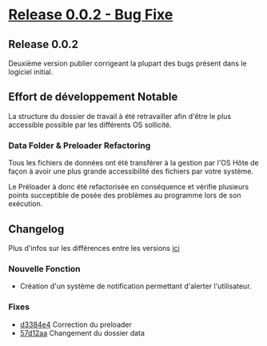 # [Release 0.0.2 - Bug Fixe](https://github.com/trainznation/trainznation_app_tf2/releases/tag/v0.0.2)

## Release 0.0.2
Deuxième version publier corrigeant la plupart des bugs présent dans le logiciel initial.

## Effort de développement Notable

La structure du dossier de travail à été retravailler afin d'être le plus accessible possible par les différents OS sollicité.

### Data Folder & Preloader Refactoring

Tous les fichiers de données ont été transférer à la gestion par l'OS Hôte de façon à avoir une plus grande
accessibilité des fichiers par votre système.

Le Préloader à donc été refactorisée en conséquence et vérifie plusieurs points succeptible 
de posée des problèmes au programme lors de son exécution.

## Changelog

Plus d'infos sur les différences entre les versions [ici](https://github.com/trainznation/trainznation_app_tf2/compare/v0.0.1...v0.0.2)

### Nouvelle Fonction

- Création d'un système de notification permettant d'alerter l'utilisateur.

### Fixes

- [d3384e4](https://github.com/trainznation/trainznation_app_tf2/commit/d3384e431b9d7e53d070c68859717f07aaa62f93) Correction du preloader
- [57d12aa](https://github.com/trainznation/trainznation_app_tf2/commit/57d12aa911c6f4d57ffde3e8f827a412e262af9a) Changement du dossier data


